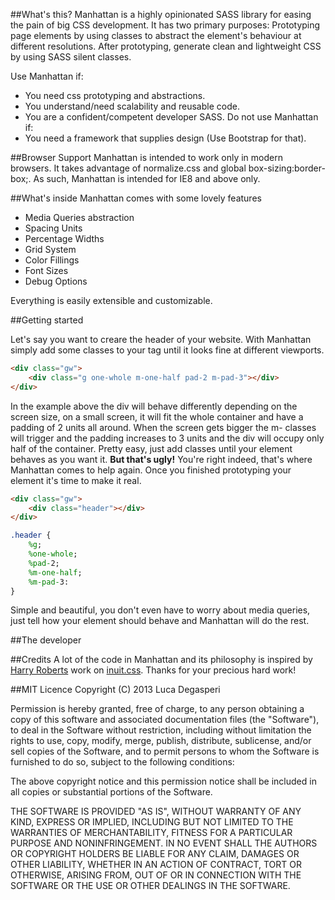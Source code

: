 ##What's this?
Manhattan is a highly opinionated SASS library for easing the pain of big CSS development. It has two primary purposes: Prototyping page elements by using classes to abstract the element's behaviour at different resolutions. After prototyping, generate clean and lightweight CSS by using SASS silent classes.

Use Manhattan if:
- You need css prototyping and abstractions.
- You understand/need scalability and reusable code.
- You are a confident/competent developer SASS.
Do not use Manhattan if:
- You need a framework that supplies design (Use Bootstrap for that).

##Browser Support
Manhattan is intended to work only in modern browsers. It takes advantage of normalize.css and global box-sizing:border-box;. As such, Manhattan is intended for IE8 and above only.

##What's inside
Manhattan comes with some lovely features
- Media Queries abstraction
- Spacing Units
- Percentage Widths
- Grid System
- Color Fillings
- Font Sizes
- Debug Options

Everything is easily extensible and customizable. 

##Getting started

Let's say you want to creare the header of your website. With Manhattan simply add some classes to your tag until it looks fine at different viewports.

```html
<div class="gw">
	<div class="g one-whole m-one-half pad-2 m-pad-3"></div>
</div>
```
In the example above the div will behave differently depending on the screen size, on a small screen, it will fit the whole container and have a padding of 2 units all around. When the screen gets bigger the m- classes will trigger and the padding increases to 3 units and the div will occupy only half of the container. Pretty easy, just add classes until your element behaves as you want it.
**But that's ugly!**
You're right indeed, that's where Manhattan comes to help again.
Once you finished prototyping your element it's time to make it real.
```html
<div class="gw">
	<div class="header"></div>
</div>
```
```sass
.header {
	%g;
	%one-whole;
	%pad-2;
	%m-one-half;
	%m-pad-3:
}
```
Simple and beautiful, you don't even have to worry about media queries, just tell how your element should behave and Manhattan will do the rest.


##The developer


##Credits
A lot of the code in Manhattan and its philosophy is inspired by [Harry Roberts](http://csswizardry.com "Harry Robert's Website") work on [inuit.css](https://github.com/csswizardry/inuit.css/ "inuit.css"). Thanks for your precious hard work!

##MIT Licence
Copyright (C) 2013 Luca Degasperi

Permission is hereby granted, free of charge, to any person obtaining a copy of this software and associated documentation files (the "Software"), to deal in the Software without restriction, including without limitation the rights to use, copy, modify, merge, publish, distribute, sublicense, and/or sell copies of the Software, and to permit persons to whom the Software is furnished to do so, subject to the following conditions:

The above copyright notice and this permission notice shall be included in all copies or substantial portions of the Software.

THE SOFTWARE IS PROVIDED "AS IS", WITHOUT WARRANTY OF ANY KIND, EXPRESS OR IMPLIED, INCLUDING BUT NOT LIMITED TO THE WARRANTIES OF MERCHANTABILITY, FITNESS FOR A PARTICULAR PURPOSE AND NONINFRINGEMENT. IN NO EVENT SHALL THE AUTHORS OR COPYRIGHT HOLDERS BE LIABLE FOR ANY CLAIM, DAMAGES OR OTHER LIABILITY, WHETHER IN AN ACTION OF CONTRACT, TORT OR OTHERWISE, ARISING FROM, OUT OF OR IN CONNECTION WITH THE SOFTWARE OR THE USE OR OTHER DEALINGS IN THE SOFTWARE.